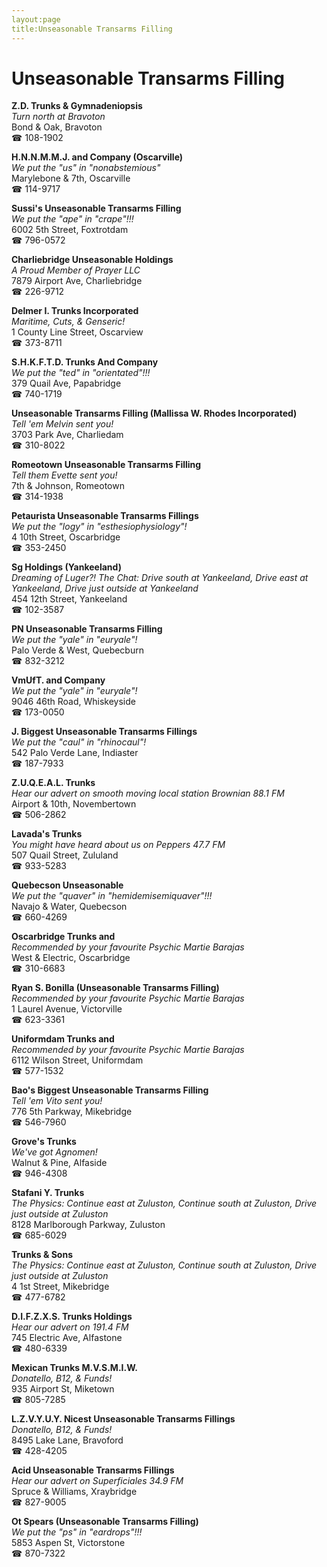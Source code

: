 ```yaml
---
layout:page
title:Unseasonable Transarms Filling
---
```

# Unseasonable Transarms Filling

**Z.D. Trunks & Gymnadeniopsis**  
_Turn north at Bravoton_  
Bond & Oak, Bravoton  
☎ 108-1902



**H.N.N.M.M.J. and Company (Oscarville)**  
_We put the "us" in "nonabstemious"_  
Marylebone & 7th, Oscarville  
☎ 114-9717



**Sussi's Unseasonable Transarms Filling**  
_We put the "ape" in "crape"!!!_  
6002 5th Street, Foxtrotdam  
☎ 796-0572



**Charliebridge Unseasonable Holdings**  
_A Proud Member of Prayer LLC_  
7879 Airport Ave, Charliebridge  
☎ 226-9712



**Delmer I. Trunks Incorporated**  
_Maritime, Cuts, & Genseric!_  
1 County Line Street, Oscarview  
☎ 373-8711



**S.H.K.F.T.D. Trunks And Company**  
_We put the "ted" in "orientated"!!!_  
379 Quail Ave, Papabridge  
☎ 740-1719



**Unseasonable Transarms Filling (Mallissa W. Rhodes Incorporated)**  
_Tell 'em Melvin sent you!_  
3703 Park Ave, Charliedam  
☎ 310-8022



**Romeotown Unseasonable Transarms Filling**  
_Tell them Evette sent you!_  
7th & Johnson, Romeotown  
☎ 314-1938



**Petaurista Unseasonable Transarms Fillings**  
_We put the "logy" in "esthesiophysiology"!_  
4 10th Street, Oscarbridge  
☎ 353-2450



**Sg Holdings (Yankeeland)**  
_Dreaming of Luger?! 
The Chat: Drive south at Yankeeland, Drive east at Yankeeland, Drive just outside at Yankeeland_  
454 12th Street, Yankeeland  
☎ 102-3587



**PN Unseasonable Transarms Filling**  
_We put the "yale" in "euryale"!_  
Palo Verde & West, Quebecburn  
☎ 832-3212



**VmUfT. and Company**  
_We put the "yale" in "euryale"!_  
9046 46th Road, Whiskeyside  
☎ 173-0050



**J. Biggest Unseasonable Transarms Fillings**  
_We put the "caul" in "rhinocaul"!_  
542 Palo Verde Lane, Indiaster  
☎ 187-7933



**Z.U.Q.E.A.L. Trunks**  
_Hear our advert on smooth moving local station Brownian 88.1 FM_  
Airport & 10th, Novembertown  
☎ 506-2862



**Lavada's Trunks**  
_You might have heard about us on Peppers 47.7 FM_  
507 Quail Street, Zululand  
☎ 933-5283



**Quebecson Unseasonable**  
_We put the "quaver" in "hemidemisemiquaver"!!!_  
Navajo & Water, Quebecson  
☎ 660-4269



**Oscarbridge Trunks and**  
_Recommended by your favourite Psychic Martie Barajas_  
West & Electric, Oscarbridge  
☎ 310-6683



**Ryan S. Bonilla (Unseasonable Transarms Filling)**  
_Recommended by your favourite Psychic Martie Barajas_  
1 Laurel Avenue, Victorville  
☎ 623-3361



**Uniformdam Trunks and**  
_Recommended by your favourite Psychic Martie Barajas_  
6112 Wilson Street, Uniformdam  
☎ 577-1532



**Bao's Biggest Unseasonable Transarms Filling**  
_Tell 'em Vito sent you!_  
776 5th Parkway, Mikebridge  
☎ 546-7960



**Grove's Trunks**  
_We've got Agnomen!_  
Walnut & Pine, Alfaside  
☎ 946-4308



**Stafani Y. Trunks**  
_The Physics: Continue east at Zuluston, Continue south at Zuluston, Drive just outside at Zuluston_  
8128 Marlborough Parkway, Zuluston  
☎ 685-6029



**Trunks & Sons**  
_The Physics: Continue east at Zuluston, Continue south at Zuluston, Drive just outside at Zuluston_  
4 1st Street, Mikebridge  
☎ 477-6782



**D.I.F.Z.X.S. Trunks Holdings**  
_Hear our advert on 191.4 FM_  
745 Electric Ave, Alfastone  
☎ 480-6339



**Mexican Trunks M.V.S.M.I.W.**  
_Donatello, B12, & Funds!_  
935 Airport St, Miketown  
☎ 805-7285



**L.Z.V.Y.U.Y. Nicest Unseasonable Transarms Fillings**  
_Donatello, B12, & Funds!_  
8495 Lake Lane, Bravoford  
☎ 428-4205



**Acid Unseasonable Transarms Fillings**  
_Hear our advert on Superficiales 34.9 FM_  
Spruce & Williams, Xraybridge  
☎ 827-9005



**Ot Spears (Unseasonable Transarms Filling)**  
_We put the "ps" in "eardrops"!!!_  
5853 Aspen St, Victorstone  
☎ 870-7322



